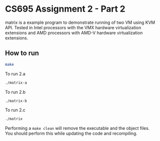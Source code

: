 # CS695 Assignment 2 - Part 2

matrix is a example program to demonstrate running of two VM using KVM API. Tested in Intel processors with the VMX hardware virtualization extensions and AMD processors with AMD-V hardware virtualization extensions.

## How to run
````bash
make
````

To run 2.a
````bash
./matrix-a
````

To run 2.b
````bash
./matrix-b
````

To run 2.c
````bash
./matrix
````

Performing a ```make clean``` will remove the executable and the object files. You should perform this while updating the code and recompiling.

